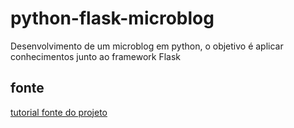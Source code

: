 # python-flask-microblog
Desenvolvimento de um microblog em python, o objetivo é aplicar conhecimentos junto ao framework Flask


## fonte
<a href="https://blog.miguelgrinberg.com/post/the-flask-mega-tutorial-part-i-hello-world">tutorial fonte do projeto</a>
